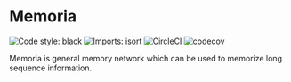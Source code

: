 # Memoria

[![Code style: black](https://img.shields.io/badge/code%20style-black-000000.svg)](https://github.com/psf/black)
[![Imports: isort](https://img.shields.io/badge/%20imports-isort-%231674b1?style=flat&labelColor=ef8336)](https://pycqa.github.io/isort/)
[![CircleCI](https://dl.circleci.com/status-badge/img/gh/cosmoquester/general-memory-network/tree/master.svg?style=svg&circle-token=fe8d1056260831da25983bb1ffbfe6289c5219ed)](https://dl.circleci.com/status-badge/redirect/gh/cosmoquester/general-memory-network/tree/master)
[![codecov](https://codecov.io/gh/cosmoquester/general-memory-network/branch/master/graph/badge.svg?token=KZdkgkBzZG)](https://codecov.io/gh/cosmoquester/general-memory-network)

Memoria is general memory network which can be used to memorize long sequence information.
